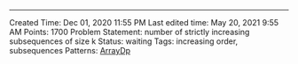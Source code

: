 ---
Created Time: Dec 01, 2020 11:55 PM
Last edited time: May 20, 2021 9:55 AM
Points: 1700
Problem Statement: number of strictly increasing subsequences of size k
Status: waiting
Tags: increasing order, subsequences
Patterns: [Array](Array.md)[Dp](Dp.md)